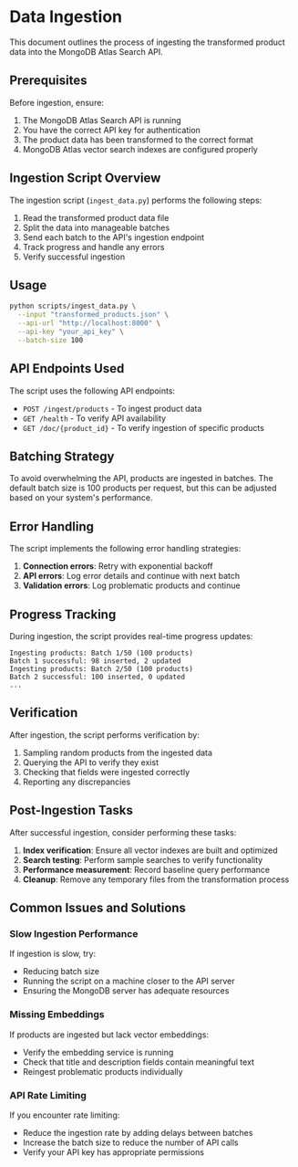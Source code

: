 # Data Ingestion

This document outlines the process of ingesting the transformed product data into the MongoDB Atlas Search API.

## Prerequisites

Before ingestion, ensure:

1. The MongoDB Atlas Search API is running
2. You have the correct API key for authentication
3. The product data has been transformed to the correct format
4. MongoDB Atlas vector search indexes are configured properly

## Ingestion Script Overview

The ingestion script (`ingest_data.py`) performs the following steps:

1. Read the transformed product data file
2. Split the data into manageable batches
3. Send each batch to the API's ingestion endpoint
4. Track progress and handle any errors
5. Verify successful ingestion

## Usage

```bash
python scripts/ingest_data.py \
  --input "transformed_products.json" \
  --api-url "http://localhost:8000" \
  --api-key "your_api_key" \
  --batch-size 100
```

## API Endpoints Used

The script uses the following API endpoints:

- `POST /ingest/products` - To ingest product data
- `GET /health` - To verify API availability
- `GET /doc/{product_id}` - To verify ingestion of specific products

## Batching Strategy

To avoid overwhelming the API, products are ingested in batches. The default batch size is 100 products per request, but this can be adjusted based on your system's performance.

## Error Handling

The script implements the following error handling strategies:

1. **Connection errors**: Retry with exponential backoff
2. **API errors**: Log error details and continue with next batch
3. **Validation errors**: Log problematic products and continue

## Progress Tracking

During ingestion, the script provides real-time progress updates:

```
Ingesting products: Batch 1/50 (100 products)
Batch 1 successful: 98 inserted, 2 updated
Ingesting products: Batch 2/50 (100 products)
Batch 2 successful: 100 inserted, 0 updated
...
```

## Verification

After ingestion, the script performs verification by:

1. Sampling random products from the ingested data
2. Querying the API to verify they exist
3. Checking that fields were ingested correctly
4. Reporting any discrepancies

## Post-Ingestion Tasks

After successful ingestion, consider performing these tasks:

1. **Index verification**: Ensure all vector indexes are built and optimized
2. **Search testing**: Perform sample searches to verify functionality
3. **Performance measurement**: Record baseline query performance
4. **Cleanup**: Remove any temporary files from the transformation process

## Common Issues and Solutions

### Slow Ingestion Performance

If ingestion is slow, try:
- Reducing batch size
- Running the script on a machine closer to the API server
- Ensuring the MongoDB server has adequate resources

### Missing Embeddings

If products are ingested but lack vector embeddings:
- Verify the embedding service is running
- Check that title and description fields contain meaningful text
- Reingest problematic products individually

### API Rate Limiting

If you encounter rate limiting:
- Reduce the ingestion rate by adding delays between batches
- Increase the batch size to reduce the number of API calls
- Verify your API key has appropriate permissions
